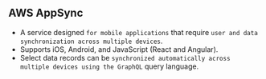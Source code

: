 AWS AppSync
---

- A service designed `for mobile applications` that require `user and data synchronization across multiple devices`.
- Supports iOS, Android, and JavaScript (React and Angular).
- Select data records can be `synchronized automatically across multiple devices using the GraphQL` query language.
